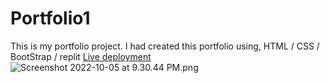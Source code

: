 # Portfolio1

This is my portfolio project.
I had created this portfolio using,
HTML / CSS / BootStrap / replit
[Live deployment](https://Portfolio1.sanket-munishwa.repl.co)
![Screenshot 2022-10-05 at 9.30.44 PM.png](https://https://github.com/Sanket-Munishwar/Portfolio1/blob/main/img/Screenshot%202022-10-05%20at%209.30.44%20PM.png)
